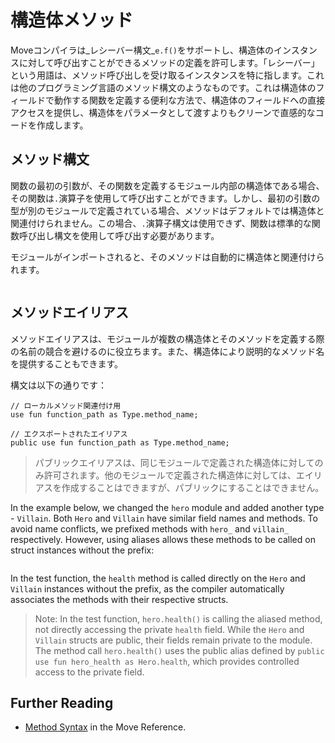 # 構造体メソッド

Moveコンパイラは_レシーバー構文_`e.f()`をサポートし、構造体のインスタンスに対して呼び出すことができるメソッドの定義を許可します。「レシーバー」という用語は、メソッド呼び出しを受け取るインスタンスを特に指します。これは他のプログラミング言語のメソッド構文のようなものです。これは構造体のフィールドで動作する関数を定義する便利な方法で、構造体のフィールドへの直接アクセスを提供し、構造体をパラメータとして渡すよりもクリーンで直感的なコードを作成します。

## メソッド構文

関数の最初の引数が、その関数を定義するモジュール内部の構造体である場合、その関数は`.`演算子を使用して呼び出すことができます。しかし、最初の引数の型が別のモジュールで定義されている場合、メソッドはデフォルトでは構造体と関連付けられません。この場合、`.`演算子構文は使用できず、関数は標準的な関数呼び出し構文を使用して呼び出す必要があります。

モジュールがインポートされると、そのメソッドは自動的に構造体と関連付けられます。

```move file=packages/samples/sources/move-basics/struct-methods.move anchor=hero

```

## メソッドエイリアス

メソッドエイリアスは、モジュールが複数の構造体とそのメソッドを定義する際の名前の競合を避けるのに役立ちます。また、構造体により説明的なメソッド名を提供することもできます。

構文は以下の通りです：

```move
// ローカルメソッド関連付け用
use fun function_path as Type.method_name;

// エクスポートされたエイリアス
public use fun function_path as Type.method_name;
```

> パブリックエイリアスは、同じモジュールで定義された構造体に対してのみ許可されます。他のモジュールで定義された構造体に対しては、エイリアスを作成することはできますが、パブリックにすることはできません。

In the example below, we changed the `hero` module and added another type - `Villain`. Both `Hero`
and `Villain` have similar field names and methods. To avoid name conflicts, we prefixed methods
with `hero_` and `villain_` respectively. However, using aliases allows these methods to be called
on struct instances without the prefix:

```move file=packages/samples/sources/move-basics/struct-methods-2.move anchor=hero_and_villain

```

In the test function, the `health` method is called directly on the `Hero` and `Villain` instances
without the prefix, as the compiler automatically associates the methods with their respective
structs.

> Note: In the test function, `hero.health()` is calling the aliased method, not directly accessing
> the private `health` field. While the `Hero` and `Villain` structs are public, their fields remain
> private to the module. The method call `hero.health()` uses the public alias defined by
> `public use fun hero_health as Hero.health`, which provides controlled access to the private
> field.

<!-- ## Aliasing an external module's method

It is also possible to associate a function defined in another module with a struct from the current
module. Following the same approach, we can create an alias for the method defined in another
module. Let's use the `bcs::to_bytes` method from the [Standard Library](./standard-library) and
associate it with the `Hero` struct. It will allow serializing the `Hero` struct to a vector of
bytes.

```move file=packages/samples/sources/move-basics/struct-methods-3.move anchor=hero_to_bytes
``` -->

## Further Reading

- [Method Syntax](./../../reference/method-syntax) in the Move Reference.
